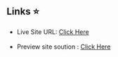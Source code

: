 ## Links &#11088;
<ul>
 <li>Live Site URL:  <a href="https://rahul-ksah.onrender.com/">Click Here </a></li><br> 
  <li>Preview site soution : <a href="https://rahul-ksah.onrender.com/"</a>Click Here</li>
</ul><br>
